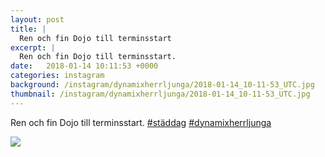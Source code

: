 ```yaml
---
layout: post
title: |
  Ren och fin Dojo till terminsstart
excerpt: |
  Ren och fin Dojo till terminsstart.   
date:   2018-01-14 10:11:53 +0000
categories: instagram
background: /instagram/dynamixherrljunga/2018-01-14_10-11-53_UTC.jpg
thumbnail: /instagram/dynamixherrljunga/2018-01-14_10-11-53_UTC.jpg
---
```

Ren och fin Dojo till terminsstart. [#städdag](https://www.instagram.com/explore/tags/städdag/)  [#dynamixherrljunga](https://www.instagram.com/explore/tags/dynamixherrljunga/)



<img src='/www-dynamix-herrljunga/instagram/dynamixherrljunga/2018-01-14_10-11-53_UTC.jpg' class='img-fluid' />
